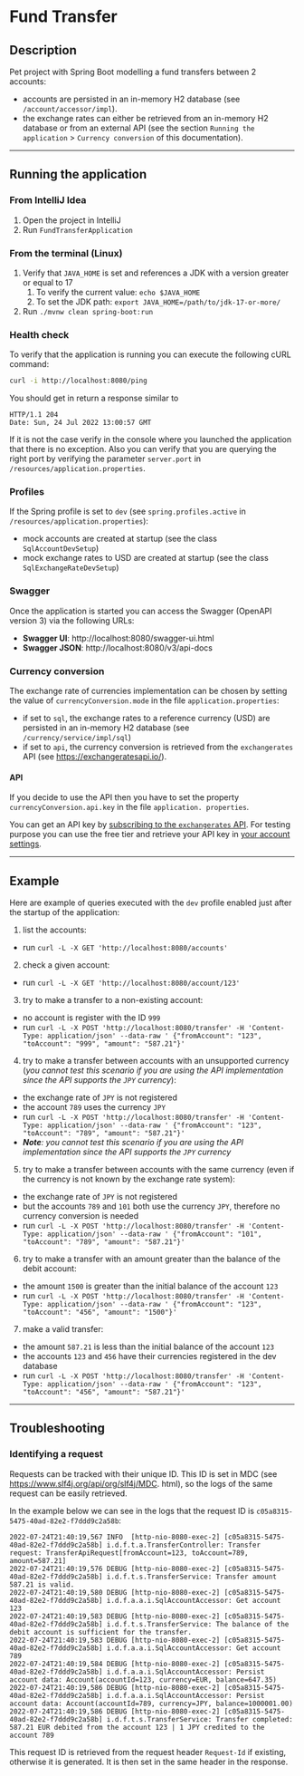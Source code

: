 # Fund Transfer

## Description

Pet project with Spring Boot modelling a fund transfers between 2 accounts:

- accounts are persisted in an in-memory H2 database (see `/account/accessor/impl`).
- the exchange rates can either be retrieved from an in-memory H2 database or from an external API (see the section
  `Running the application` > `Currency conversion` of this documentation).

---

## Running the application

### From IntelliJ Idea

1. Open the project in IntelliJ
2. Run `FundTransferApplication`

### From the terminal (Linux)

1. Verify that `JAVA_HOME` is set and references a JDK with a version greater or equal to 17
    1. To verify the current value: `echo $JAVA_HOME`
    2. To set the JDK path: `export JAVA_HOME=/path/to/jdk-17-or-more/`
2. Run `./mvnw clean spring-boot:run`

### Health check

To verify that the application is running you can execute the following cURL command:

```bash
curl -i http://localhost:8080/ping
```

You should get in return a response similar to

```text
HTTP/1.1 204 
Date: Sun, 24 Jul 2022 13:00:57 GMT
```

If it is not the case verify in the console where you launched the application that there is no exception. Also you
can verify that you are querying the right port by verifying the parameter `server.port` in
`/resources/application.properties`.

### Profiles

If the Spring profile is set to `dev` (see `spring.profiles.active` in `/resources/application.properties`):

- mock accounts are created at startup (see the class `SqlAccountDevSetup`)
- mock exchange rates to USD are created at startup (see the class `SqlExchangeRateDevSetup`)

### Swagger

Once the application is started you can access the Swagger (OpenAPI version 3) via the following URLs:

- **Swagger UI**: http://localhost:8080/swagger-ui.html
- **Swagger JSON**: http://localhost:8080/v3/api-docs

### Currency conversion

The exchange rate of currencies implementation can be chosen by setting the value of `currencyConversion.mode` in
the file `application.properties`:

- if set to `sql`, the exchange rates to a reference currency (USD) are persisted in an in-memory H2 database (see
  `/currency/service/impl/sql`)
- if set to `api`, the currency conversion is retrieved from the `exchangerates` API (see https://exchangeratesapi.io/).

#### API

If you decide to use the API then you have to set the property `currencyConversion.api.key` in the file `application.
properties`.

You can get an API key
by [subscribing to the `exchangerates` API](https://apilayer.com/marketplace/exchangerates_data-api#pricing).
For testing purpose you can use the free tier and retrieve your API key
in [your account settings](https://apilayer.com/account).

---

## Example

Here are example of queries executed with the `dev` profile enabled just after the startup of the application:

1. list the accounts:

- run `curl -L -X GET 'http://localhost:8080/accounts'`

2. check a given account:

- run `curl -L -X GET 'http://localhost:8080/account/123'`

3. try to make a transfer to a non-existing account:

- no account is register with the ID `999`
- run `curl -L -X POST 'http://localhost:8080/transfer' -H 'Content-Type: application/json' --data-raw '
  {"fromAccount": "123", "toAccount": "999", "amount": "587.21"}'`

4. try to make a transfer between accounts with an unsupported currency (*you cannot test this scenario if you are
   using the API implementation since the API supports the `JPY` currency*):

- the exchange rate of `JPY` is not registered
- the account `789` uses the currency `JPY`
- run `curl -L -X POST 'http://localhost:8080/transfer' -H 'Content-Type: application/json' --data-raw '
  {"fromAccount": "123", "toAccount": "789", "amount": "587.21"}'`
- ***Note**: you cannot test this scenario if you are using the API implementation since the API supports the `JPY`
  currency*

5. try to make a transfer between accounts with the same currency (even if the currency is not known by the exchange
   rate system):

- the exchange rate of `JPY` is not registered
- but the accounts `789` and `101` both use the currency `JPY`, therefore no currency conversion is needed
- run `curl -L -X POST 'http://localhost:8080/transfer' -H 'Content-Type: application/json' --data-raw '
  {"fromAccount": "101", "toAccount": "789", "amount": "587.21"}'`

6. try to make a transfer with an amount greater than the balance of the debit account:

- the amount `1500` is greater than the initial balance of the account `123`
- run `curl -L -X POST 'http://localhost:8080/transfer' -H 'Content-Type: application/json' --data-raw '
  {"fromAccount": "123", "toAccount": "456", "amount": "1500"}'`

7. make a valid transfer:

- the amount `587.21` is less than the initial balance of the account `123`
- the accounts `123` and `456` have their currencies registered in the dev database
- run `curl -L -X POST 'http://localhost:8080/transfer' -H 'Content-Type: application/json' --data-raw '
  {"fromAccount": "123", "toAccount": "456", "amount": "587.21"}'`

---

## Troubleshooting

### Identifying a request

Requests can be tracked with their unique ID. This ID is set in MDC (see https://www.slf4j.org/api/org/slf4j/MDC.
html), so the logs of the same request can be easily retrieved.

In the example below we can see in the logs that the request ID is `c05a8315-5475-40ad-82e2-f7ddd9c2a58b`:

```text
2022-07-24T21:40:19,567 INFO  [http-nio-8080-exec-2] [c05a8315-5475-40ad-82e2-f7ddd9c2a58b] i.d.f.t.a.TransferController: Transfer request: TransferApiRequest[fromAccount=123, toAccount=789, amount=587.21]
2022-07-24T21:40:19,576 DEBUG [http-nio-8080-exec-2] [c05a8315-5475-40ad-82e2-f7ddd9c2a58b] i.d.f.t.s.TransferService: Transfer amount 587.21 is valid.
2022-07-24T21:40:19,580 DEBUG [http-nio-8080-exec-2] [c05a8315-5475-40ad-82e2-f7ddd9c2a58b] i.d.f.a.a.i.SqlAccountAccessor: Get account 123
2022-07-24T21:40:19,583 DEBUG [http-nio-8080-exec-2] [c05a8315-5475-40ad-82e2-f7ddd9c2a58b] i.d.f.t.s.TransferService: The balance of the debit account is sufficient for the transfer.
2022-07-24T21:40:19,583 DEBUG [http-nio-8080-exec-2] [c05a8315-5475-40ad-82e2-f7ddd9c2a58b] i.d.f.a.a.i.SqlAccountAccessor: Get account 789
2022-07-24T21:40:19,584 DEBUG [http-nio-8080-exec-2] [c05a8315-5475-40ad-82e2-f7ddd9c2a58b] i.d.f.a.a.i.SqlAccountAccessor: Persist account data: Account(accountId=123, currency=EUR, balance=647.35)
2022-07-24T21:40:19,586 DEBUG [http-nio-8080-exec-2] [c05a8315-5475-40ad-82e2-f7ddd9c2a58b] i.d.f.a.a.i.SqlAccountAccessor: Persist account data: Account(accountId=789, currency=JPY, balance=1000001.00)
2022-07-24T21:40:19,586 DEBUG [http-nio-8080-exec-2] [c05a8315-5475-40ad-82e2-f7ddd9c2a58b] i.d.f.t.s.TransferService: Transfer completed: 587.21 EUR debited from the account 123 | 1 JPY credited to the account 789
```

This request ID is retrieved from the request header `Request-Id` if existing, otherwise it is generated. It is then
set in the same header in the response. 
